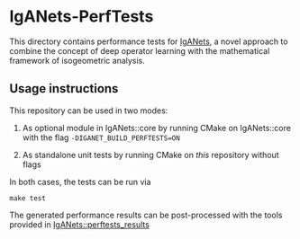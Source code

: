 # IgANets-PerfTests

This directory contains performance tests for [IgANets](https://github.com/iganets/iganet), a novel approach to combine the concept of deep operator learning with the mathematical framework of isogeometric analysis.

## Usage instructions

This repository can be used in two modes:

1. As optional module in IgANets::core by running CMake on IgANets::core with the flag `-DIGANET_BUILD_PERFTESTS=ON`

2. As standalone unit tests by running CMake on _this_ repository without flags

In both cases, the tests can be run via
```shell
make test
```

The generated performance results can be post-processed with the tools provided in [IgANets::perftests_results](https://github.com/iganets/iganet-perftests-results)